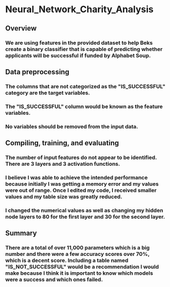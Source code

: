# Neural_Network_Charity_Analysis
## Overview
### We are using features in the provided dataset to help Beks create a binary classifier that is capable of predicting whether applicants will be successful if funded by Alphabet Soup.
## Data preprocessing
### The columns that are not categorized as the "IS_SUCCESSFUL" category are the target variables.
### The "IS_SUCCESSFUL" column would be known as the feature variables.
### No variables should be removed from the input data.
## Compiling, training, and evaluating
### The number of input features do not appear to be identified. There are 3 layers and 3 activation functions.
### I believe I was able to achieve the intended performance because initially I was getting a memory error and my values were out of range. Once I edited my code, I received smaller values and my table size was greatly reduced.
### I changed the numerical values as well as changing my hidden node layers to 80 for the first layer and 30 for the second layer.
## Summary
### There are a total of over 11,000 parameters which is a big number and there were a few accuracy scores over 70%, which is a decent score. Including a table named "IS_NOT_SUCCESSFUL" would be a recommendation I would make because I think it is important to know which models were a success and which ones failed.
